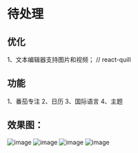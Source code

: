 # 待处理

## 优化

1、文本编辑器支持图片和视频； // react-quill

## 功能

1、番茄专注
2、日历
3、国际语言
4、主题


## 效果图：
![image](https://github.com/user-attachments/assets/ef492191-93b5-41ac-9c0b-dbb4a727e0ee)
![image](https://github.com/user-attachments/assets/a8aa9305-d292-4b17-bf63-0ecfe1d0feec)
![image](https://github.com/user-attachments/assets/a2e24d59-5c38-4e06-9add-41cbad28a470)
![image](https://github.com/user-attachments/assets/c67f7688-4c3d-4b90-a8a7-1cb93e8bc635)

